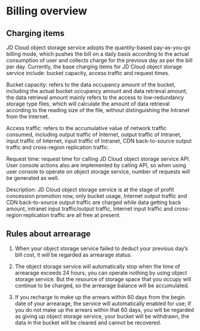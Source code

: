 # Billing overview

## Charging items

JD Cloud object storage service adopts the quantity-based pay-as-you-go billing mode, which pushes the bill on a daily basis according to the actual consumption of user and collects charge for the previous day as per the bill per day. Currently, the base charging items for JD Cloud object storage service include: bucket capacity, access traffic and request times.

Bucket capacity: refers to the data occupancy amount of the bucket, including the actual bucket occupancy amount and data retrieval amount; the data retrieval amount mainly refers to the access to low-redundancy storage type files, which will calculate the amount of data retrieval according to the reading size of the file, without distinguishing the Intranet from the Internet.

Access traffic: refers to the accumulative value of network traffic consumed, including output traffic of Internet, output traffic of Intranet, input traffic of Internet, input traffic of Intranet, CDN back-to-source output traffic and cross-region replication traffic.

Request time: request time for calling JD Cloud object storage service  API. User console actions also are implemented by calling  API, so when using user console to operate on object storage service, number of requests will be generated as well.

Description: JD Cloud object storage service is at the stage of profit concession promotion now, only bucket usage, Internet output traffic and CDN back-to-source output traffic are charged while data getting back amount, intranet input traffic/output traffic, Internet input traffic and cross-region replication traffic are all free at present.

## Rules about arrearage

1. When your object storage service failed to deduct your previous day’s bill cost, it will be regarded as arrearage status.

2. The object storage service will automatically stop when the time of arrearage exceeds 24 hours, you can operate nothing by using object storage service. But the resource of storage space that you occupy will continue to be charged, so the arrearage balance will be accumulated.

3. If you recharge to make up the arrears within 60 days from the begin date of your arrearage, the service will automatically enabled for use; If you do not make up the arrears within that 60 days, you will be regarded as giving up object storage service, your bucket will be withdrawn, the data in the bucket will be cleared and cannot be recovered.
